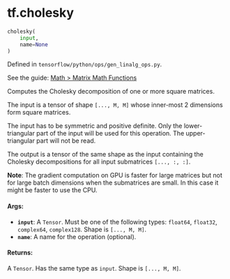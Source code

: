 <div itemscope itemtype="http://developers.google.com/ReferenceObject">
<meta itemprop="name" content="tf.cholesky" />
</div>

# tf.cholesky

``` python
cholesky(
    input,
    name=None
)
```



Defined in `tensorflow/python/ops/gen_linalg_ops.py`.

See the guide: [Math > Matrix Math Functions](../../../api_guides/python/math_ops.md#Matrix_Math_Functions)

Computes the Cholesky decomposition of one or more square matrices.

The input is a tensor of shape `[..., M, M]` whose inner-most 2 dimensions
form square matrices.

The input has to be symmetric and positive definite. Only the lower-triangular
part of the input will be used for this operation. The upper-triangular part
will not be read.

The output is a tensor of the same shape as the input
containing the Cholesky decompositions for all input submatrices `[..., :, :]`.

**Note**: The gradient computation on GPU is faster for large matrices but
not for large batch dimensions when the submatrices are small. In this
case it might be faster to use the CPU.

#### Args:

* <b>`input`</b>: A `Tensor`. Must be one of the following types: `float64`, `float32`, `complex64`, `complex128`.
    Shape is `[..., M, M]`.
* <b>`name`</b>: A name for the operation (optional).


#### Returns:

  A `Tensor`. Has the same type as `input`. Shape is `[..., M, M]`.